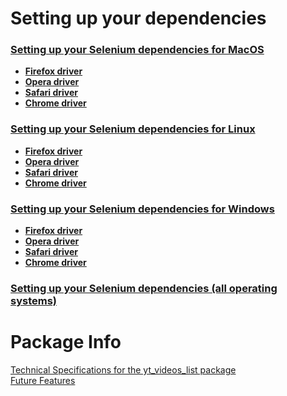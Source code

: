 # Setting up your dependencies
### [Setting up your Selenium dependencies for MacOS](./allDependencies.md#macos)
- **[Firefox driver](./allDependencies.md#geckodriver-firefoxdriver)**
- **[Opera driver](./allDependencies.md#operadriver)**
- **[Safari driver](./allDependencies.md#safaridriver)**
- **[Chrome driver](./allDependencies.md#chromedriver)**
### [Setting up your Selenium dependencies for Linux](./allDependencies.md#linux)
- **[Firefox driver](./allDependencies.md#geckodriver-firefoxdriver-1)**
- **[Opera driver](./allDependencies.md#operadriver-1)**
- **[Safari driver](./allDependencies.md#safaridriver-1)**
- **[Chrome driver](./allDependencies.md#chromedriver-1)**
### [Setting up your Selenium dependencies for Windows](./allDependencies.md#windows)
- **[Firefox driver](./allDependencies.md#geckodriver-firefoxdriver-2)**
- **[Opera driver](./allDependencies.md#operadriver-2)**
- **[Safari driver](./allDependencies.md#safaridriver-2)**
- **[Chrome driver](./allDependencies.md#chromedriver-2)**
### [Setting up your Selenium dependencies (all operating systems)](./allDependencies.md)

# Package Info
[Technical Specifications for the yt_videos_list package](./technicalSpecifications.md)
<br>[Future Features](./futureFeatures.md)
